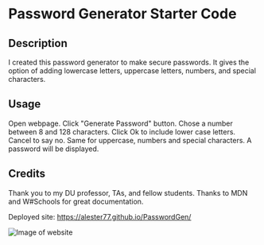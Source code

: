 # Password Generator Starter Code

## Description
I created this password generator to make secure passwords. It gives the option of adding lowercase letters, uppercase letters, numbers, and special characters.  

## Usage
Open webpage. Click "Generate Password" button. Chose a number between 8 and 128 characters. Click Ok to include lower case letters. Cancel to say no. Same for uppercase, numbers and special characters. A password will be displayed. 

## Credits
Thank you to my DU professor, TAs, and fellow students. Thanks to MDN and W#Schools for great documentation. 

Deployed site: https://alester77.github.io/PasswordGen/

![Image of website](../PasswordGen/assets/images/screenshot.png)